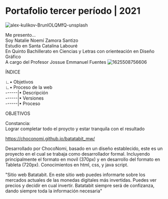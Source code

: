 # Portafolio tercer período | 2021

![alex-kulikov-BrunIOLQMfQ-unsplash](https://user-images.githubusercontent.com/69003028/127045814-925a4245-d2f3-4b88-8b18-127ee9be309c.jpg)

Me presento...
<br> Soy Natalie Noemí Zamora Santizo
<br> Estudio en Santa Catalina Labouré
<br> En Quinto Bachillerato en Ciencias y Letras con orienteación en Diseño Gráfico
<br> A cargo del Profesor Jossue Emmanuel Fuentes
![1625508756606](https://user-images.githubusercontent.com/69003028/127046250-cf5407ec-8fe1-43dc-a60f-55c83c3dab66.png)

ÍNDICE

∟• Objetivos
<br> ∟• Proceso de la web
<br>------|• Descripción
<br>------|• Versiones
<br>------|• Proceso

OBJETIVOS

Constancia: <br> Lograr completar todo el proycto y estar tranquila con el resultado
<br> 

https://choconomi.github.io/batatabit_mw/ 

Desarrollado por ChocoNomi, basado en un diseño establecido, este es un proyecto en el cual se trabaja como desarrollador formal. Incluyendo principalmente el formato en movil (370px) y en desarrollo del formato en Tableta (720px). Conocimientos en html, css, y java script.

"Sitio web Batatabit. En este sitio web puedes informarte sobre los mercados actuales de las monedas digitales más invertidas. Puedes ver precios y decidir en cual invertir. Batatabit siempre será de confizanza, dando siempre toda la información necesaria" 

